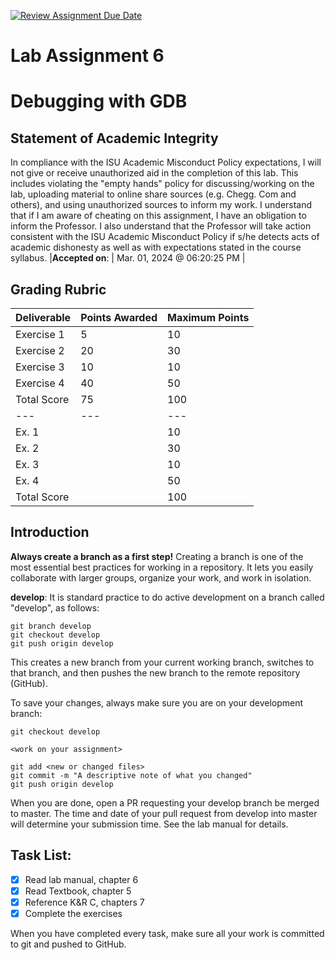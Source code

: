 [![Review Assignment Due Date](https://classroom.github.com/assets/deadline-readme-button-24ddc0f5d75046c5622901739e7c5dd533143b0c8e959d652212380cedb1ea36.svg)](https://classroom.github.com/a/f7IvFDxS)
# Lab Assignment 6
# Debugging with GDB

## Statement of Academic Integrity

In compliance with the ISU Academic Misconduct Policy expectations, I will not give or receive unauthorized aid in the completion of this lab.  This includes violating the "empty hands" policy for discussing/working on the lab, uploading material to online share sources (e.g. Chegg. Com and others), and using unauthorized sources to inform my work. I understand that if I am aware of cheating on this assignment, I have an obligation to inform the Professor. I also understand that the Professor will take action consistent with the ISU Academic Misconduct Policy if s/he detects acts of academic dishonesty as well as with expectations stated in the course syllabus.
|**Accepted on**: | Mar. 01, 2024 @ 06:20:25 PM |


## Grading Rubric

|Deliverable | Points Awarded | Maximum Points |
|---|---|---|
| Exercise 1 | 5 | 10 |
| Exercise 2 | 20 | 30 |
| Exercise 3 | 10 | 10 |
| Exercise 4 | 40 | 50 |
| Total Score | 75 | 100 ||Deliverable | Points Awarded | Maximum Points |
|---|---|---|
| Ex. 1 | | 10 |
| Ex. 2 | | 30 |
| Ex. 3 | | 10 |
| Ex. 4 | | 50 |
| Total Score | | 100 |

## Introduction

**Always create a branch as a first step!** Creating a branch is one of the most essential best practices for working in a repository. It lets you easily collaborate with larger groups, organize your work, and work in isolation.

**develop**: It is standard practice to do active development on a branch called "develop", as follows:

    git branch develop
    git checkout develop
    git push origin develop

This creates a new branch from your current working branch, switches to that branch, and then pushes the new branch to the remote repository (GitHub).

To save your changes, always make sure you are on your development branch:

    git checkout develop

    <work on your assignment>

    git add <new or changed files>
    git commit -m "A descriptive note of what you changed"
    git push origin develop

When you are done, open a PR requesting your develop branch be merged to master.
The time and date of your pull request from develop into master will determine your submission time. See the lab manual for details.


## Task List:
- [x] Read lab manual, chapter 6
- [x] Read Textbook, chapter 5
- [x] Reference K&R C, chapters 7
- [x] Complete the exercises

When you have completed every task, make sure all your work is committed to git and pushed to GitHub.
